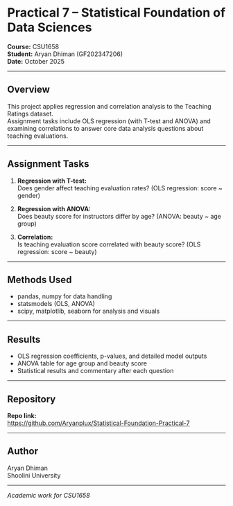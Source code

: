# Practical 7 – Statistical Foundation of Data Sciences

**Course:** CSU1658  
**Student:** Aryan Dhiman (GF202347206)  
**Date:** October 2025

---

##  Overview

This project applies regression and correlation analysis to the Teaching Ratings dataset.  
Assignment tasks include OLS regression (with T-test and ANOVA) and examining correlations to answer core data analysis questions about teaching evaluations.

---


##  Assignment Tasks

1. **Regression with T-test:**  
   Does gender affect teaching evaluation rates? (OLS regression: score ~ gender)

2. **Regression with ANOVA:**  
   Does beauty score for instructors differ by age? (ANOVA: beauty ~ age group)

3. **Correlation:**  
   Is teaching evaluation score correlated with beauty score? (OLS regression: score ~ beauty)

---

##  Methods Used

- pandas, numpy for data handling
- statsmodels (OLS, ANOVA)
- scipy, matplotlib, seaborn for analysis and visuals

---

##  Results

- OLS regression coefficients, p-values, and detailed model outputs
- ANOVA table for age group and beauty score
- Statistical results and commentary after each question

---

##  Repository

**Repo link:**  
https://github.com/Aryanplux/Statistical-Foundation-Practical-7

---

##  Author

Aryan Dhiman  
Shoolini University

---

*Academic work for CSU1658*



